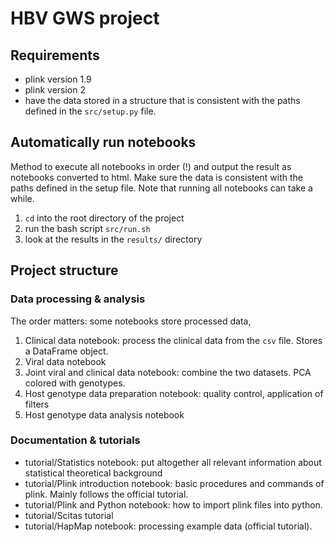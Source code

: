 # HBV GWS project

## Requirements

* plink version 1.9
* plink version 2
* have the data stored in a structure that is consistent with the paths defined in the `src/setup.py` file.

## Automatically run notebooks

Method to execute all notebooks in order (!) and output the result as notebooks converted to html. Make sure the data is consistent with the paths defined in the setup file. Note that running all notebooks can take a while.

1. `cd` into the root directory of the project
1. run the bash script `src/run.sh`
1. look at the results in the `results/` directory

## Project structure

### Data processing & analysis

The order matters: some notebooks store processed data, 

1. Clinical data notebook: process the clinical data from the `csv` file. Stores a DataFrame object.
1. Viral data notebook
1. Joint viral and clinical data notebook: combine the two datasets. PCA colored with genotypes.
1. Host genotype data preparation notebook: quality control, application of filters
1. Host genotype data analysis notebook

### Documentation & tutorials

* tutorial/Statistics notebook: put altogether all relevant information about statistical theoretical background
* tutorial/Plink introduction notebook: basic procedures and commands of plink. Mainly follows the official tutorial.
* tutorial/Plink and Python notebook: how to import plink files into python.
* tutorial/Scitas tutorial
* tutorial/HapMap notebook: processing example data (official tutorial).
